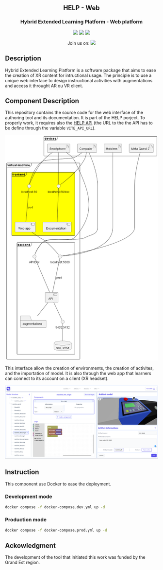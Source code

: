 <h2 align="center">HELP - Web</h2>
<h3 align="center">Hybrid Extended Learning Platform - Web platform</h3>
<p align="center">
    <a href=""><img src="https://img.shields.io/badge/-Vue-4FC08D?logo=vue.js&logoColor=FFFFFF"/></a>
    <a href=""><img src="https://img.shields.io/badge/-Vite-646CFF?logo=vite&logoColor=FFFFFF"/></a>
    <a href=""><img src="https://img.shields.io/badge/-Docker-2496ED?logo=docker&logoColor=FFFFFF"/></a>
</p>
<p align="center"> Join us on: 
<a href="https://discord.gg/GeR6cFV9nq"><img src="https://img.shields.io/badge/Discord-%235865F2.svg?logo=discord&logoColor=white"/></a>
</p>

## Description
Hybrid Extended Learning Platform is a software package that aims to ease the creation of XR content for intructional usage. The principle is to use a unique web interface to design instructional activities with augmentations and access it throught AR ou VR client. 

## Component Description
This repository contains the source code for the web interface of the authoring tool and its documentation. It is part of the HELP porject. To properly work, it requires also the [HELP API](https://github.com/ERPI-UL/HELP-API) (the URL to the the API has to be define through the variable `VITE_API_URL`).

![position in the achirtecture](./docs/src/assets/physical-archi-2.png)

This interface allow the creation of environments, the creation of activites, and the importation of model. It is also through the web app that learners can connect to its account on a client (XR headset). 

![Edit the behavior of an augmentation (machine)](./docs/src/assets/editMachineLogic.png)

## Instruction
This component use Docker to ease the deployment.
### Development mode

```sh
docker compose -f docker-compose.dev.yml up -d
```
### Production mode
```sh
docker compose -f docker-compose.prod.yml up -d
```

## Ackowledgment
The development of the tool that initiated this work was funded by the Grand Est region.